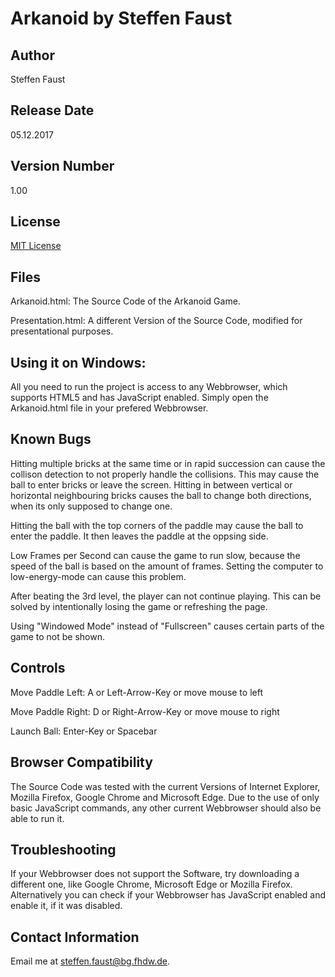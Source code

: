 # Arkanoid by Steffen Faust

## Author
Steffen Faust   

## Release Date
05.12.2017

## Version Number
1.00

## License
[MIT License](LICENSE)

## Files
Arkanoid.html: The Source Code of the Arkanoid Game. 

Presentation.html: A different Version of the Source Code, modified for presentational purposes. 

## Using it on Windows:
All you need to run the project is access to any Webbrowser, which supports HTML5 and has JavaScript enabled. Simply open the Arkanoid.html file in your prefered Webbrowser.

## Known Bugs

Hitting multiple bricks at the same time or in rapid succession can cause the collison detection to not properly handle the collisions. This may cause the ball to enter bricks or leave the screen. Hitting in between vertical or horizontal neighbouring bricks causes the ball to change both directions, when its only supposed to change one.

Hitting the ball with the top corners of the paddle may cause the ball to enter the paddle. It then leaves the paddle at the oppsing side.

Low Frames per Second can cause the game to run slow, because the speed of the ball is based on the amount of frames. Setting the computer to low-energy-mode can cause this problem. 

After beating the 3rd level, the player can not continue playing. This can be solved by intentionally losing the game or refreshing the page.

Using "Windowed Mode" instead of "Fullscreen" causes certain parts of the game to not be shown.

## Controls
Move Paddle Left: A or Left-Arrow-Key or move mouse to left

Move Paddle Right: D or Right-Arrow-Key or move mouse to right

Launch Ball: Enter-Key or Spacebar

## Browser Compatibility
The Source Code was tested with the current Versions of Internet Explorer, Mozilla Firefox, Google Chrome and Microsoft Edge.
Due to the use of only basic JavaScript commands, any other current Webbrowser should also be able to run it. 

## Troubleshooting
If your Webbrowser does not support the Software, try downloading a different one, like Google Chrome, Microsoft Edge or Mozilla Firefox.
Alternatively you can check if your Webbrowser has JavaScript enabled and enable it, if it was disabled. 

## Contact Information
Email me at steffen.faust@bg.fhdw.de.

